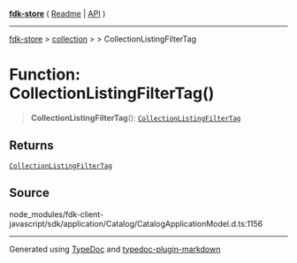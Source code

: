 [**fdk-store**](../../../README.md) ( [Readme](../../../README.md) \| [API](../../../API.md) )

---

[fdk-store](../../../API.md) > [collection](../../README.md) > [<internal>](../README.md) > CollectionListingFilterTag

# Function: CollectionListingFilterTag()

> **CollectionListingFilterTag**(): [`CollectionListingFilterTag`](../type-aliases/type-alias.CollectionListingFilterTag.md)

## Returns

[`CollectionListingFilterTag`](../type-aliases/type-alias.CollectionListingFilterTag.md)

## Source

node_modules/fdk-client-javascript/sdk/application/Catalog/CatalogApplicationModel.d.ts:1156

---

Generated using [TypeDoc](https://typedoc.org/) and [typedoc-plugin-markdown](https://www.npmjs.com/package/typedoc-plugin-markdown)
